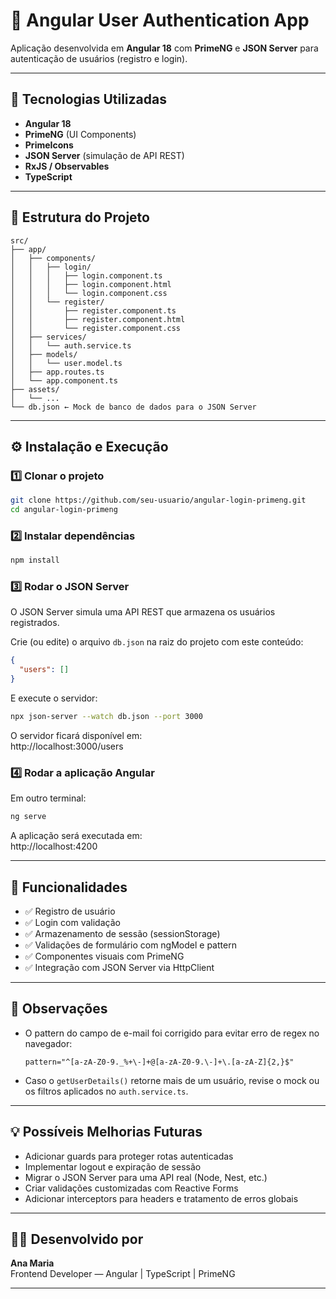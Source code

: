 # 🧩 Angular User Authentication App

Aplicação desenvolvida em **Angular 18** com **PrimeNG** e **JSON Server** para autenticação de usuários (registro e login).  

---

## 🚀 Tecnologias Utilizadas

- **Angular 18**
- **PrimeNG** (UI Components)
- **PrimeIcons**
- **JSON Server** (simulação de API REST)
- **RxJS / Observables**
- **TypeScript**

---

## 📁 Estrutura do Projeto

```
src/
├── app/
│   ├── components/
│   │   ├── login/
│   │   │   ├── login.component.ts
│   │   │   ├── login.component.html
│   │   │   └── login.component.css
│   │   └── register/
│   │       ├── register.component.ts
│   │       ├── register.component.html
│   │       └── register.component.css
│   ├── services/
│   │   └── auth.service.ts
│   ├── models/
│   │   └── user.model.ts
│   ├── app.routes.ts
│   └── app.component.ts
├── assets/
│   └── ...
└── db.json ← Mock de banco de dados para o JSON Server
```

---

## ⚙️ Instalação e Execução

### 1️⃣ Clonar o projeto

```bash
git clone https://github.com/seu-usuario/angular-login-primeng.git
cd angular-login-primeng
```

### 2️⃣ Instalar dependências

```bash
npm install
```

### 3️⃣ Rodar o JSON Server

O JSON Server simula uma API REST que armazena os usuários registrados.

Crie (ou edite) o arquivo `db.json` na raiz do projeto com este conteúdo:

```json
{
  "users": []
}
```

E execute o servidor:

```bash
npx json-server --watch db.json --port 3000
```

O servidor ficará disponível em:  
http://localhost:3000/users

### 4️⃣ Rodar a aplicação Angular

Em outro terminal:

```bash
ng serve
```

A aplicação será executada em:  
http://localhost:4200

---

## 🔐 Funcionalidades

- ✅ Registro de usuário
- ✅ Login com validação
- ✅ Armazenamento de sessão (sessionStorage)
- ✅ Validações de formulário com ngModel e pattern
- ✅ Componentes visuais com PrimeNG
- ✅ Integração com JSON Server via HttpClient

---

## 🧠 Observações

- O pattern do campo de e-mail foi corrigido para evitar erro de regex no navegador:

  ```
  pattern="^[a-zA-Z0-9._%+\-]+@[a-zA-Z0-9.\-]+\.[a-zA-Z]{2,}$"
  ```

- Caso o `getUserDetails()` retorne mais de um usuário, revise o mock ou os filtros aplicados no `auth.service.ts`.

---

## 💡 Possíveis Melhorias Futuras

- Adicionar guards para proteger rotas autenticadas
- Implementar logout e expiração de sessão
- Migrar o JSON Server para uma API real (Node, Nest, etc.)
- Criar validações customizadas com Reactive Forms
- Adicionar interceptors para headers e tratamento de erros globais

---

## 👩‍💻 Desenvolvido por

**Ana Maria**  
Frontend Developer — Angular | TypeScript | PrimeNG

---